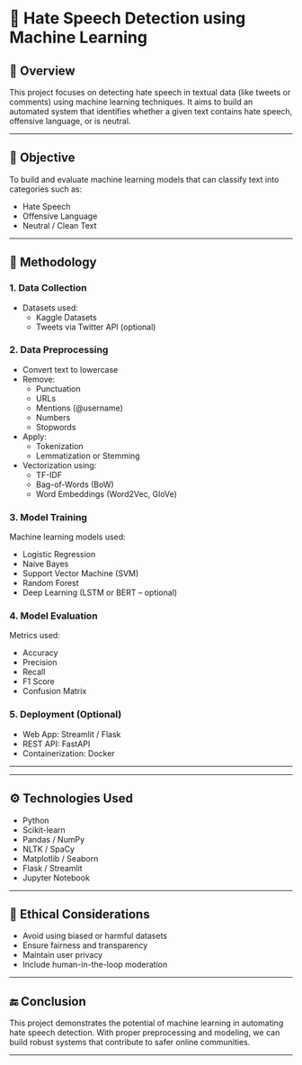 # 🧠 Hate Speech Detection using Machine Learning

## 📌 Overview
This project focuses on detecting hate speech in textual data (like tweets or comments) using machine learning techniques. It aims to build an automated system that identifies whether a given text contains hate speech, offensive language, or is neutral.

---

## 🎯 Objective
To build and evaluate machine learning models that can classify text into categories such as:
- Hate Speech
- Offensive Language
- Neutral / Clean Text

---

## 🧪 Methodology

### 1. Data Collection
- Datasets used:
  - Kaggle Datasets
  - Tweets via Twitter API (optional)

### 2. Data Preprocessing
- Convert text to lowercase
- Remove:
  - Punctuation
  - URLs
  - Mentions (@username)
  - Numbers
  - Stopwords
- Apply:
  - Tokenization
  - Lemmatization or Stemming
- Vectorization using:
  - TF-IDF
  - Bag-of-Words (BoW)
  - Word Embeddings (Word2Vec, GloVe)

### 3. Model Training
Machine learning models used:
- Logistic Regression
- Naive Bayes
- Support Vector Machine (SVM)
- Random Forest
- Deep Learning (LSTM or BERT – optional)

### 4. Model Evaluation
Metrics used:
- Accuracy
- Precision
- Recall
- F1 Score
- Confusion Matrix

### 5. Deployment (Optional)
- Web App: Streamlit / Flask
- REST API: FastAPI
- Containerization: Docker

---

---

## ⚙️ Technologies Used
- Python
- Scikit-learn
- Pandas / NumPy
- NLTK / SpaCy
- Matplotlib / Seaborn
- Flask / Streamlit
- Jupyter Notebook

---

## 🔐 Ethical Considerations
- Avoid using biased or harmful datasets
- Ensure fairness and transparency
- Maintain user privacy
- Include human-in-the-loop moderation

---

## 🔚 Conclusion
This project demonstrates the potential of machine learning in automating hate speech detection. With proper preprocessing and modeling, we can build robust systems that contribute to safer online communities.

---





